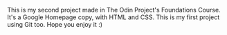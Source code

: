 This is my second project made in The Odin Project's Foundations Course. It's a Google Homepage copy, with HTML and CSS. This is my first project using Git too. Hope you enjoy it :) 